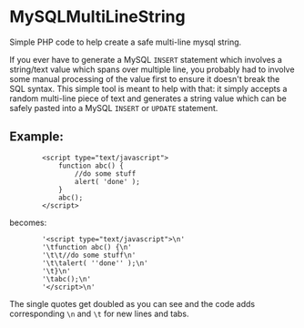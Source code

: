 MySQLMultiLineString
====================

Simple PHP code to help create a safe multi-line mysql string.

If you ever have to generate a MySQL `INSERT` statement which involves a string/text value which spans over multiple line, you probably had to involve some manual processing of the value first to ensure it doesn't break the SQL syntax. This simple tool is meant to help with that: it simply accepts a random multi-line piece of text and generates a string value which can be safely pasted into a MySQL `INSERT` or `UPDATE` statement.

Example:
--------

			<script type="text/javascript">
				function abc() {
					//do some stuff
					alert( 'done' );
				}
				abc();
			</script>


becomes:

			'<script type="text/javascript">\n'
			'\tfunction abc() {\n'
			'\t\t//do some stuff\n'
			'\t\talert( ''done'' );\n'
			'\t}\n'
			'\tabc();\n'
			'</script>\n'

The single quotes get doubled as you can see and the code adds corresponding `\n` and `\t` for new lines and tabs.
